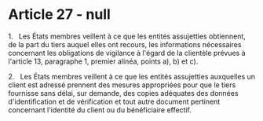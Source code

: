 # Article 27 - null


1.   Les États membres veillent à ce que les entités assujetties obtiennent, de la part du tiers auquel elles ont recours, les informations nécessaires concernant les obligations de vigilance à l'égard de la clientèle prévues à l'article 13, paragraphe 1, premier alinéa, points a), b) et c).

2.   Les États membres veillent à ce que les entités assujetties auxquelles un client est adressé prennent des mesures appropriées pour que le tiers fournisse sans délai, sur demande, des copies adéquates des données d'identification et de vérification et tout autre document pertinent concernant l'identité du client ou du bénéficiaire effectif.
